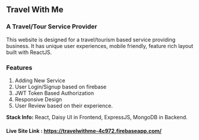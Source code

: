 ## Travel With Me
### A Travel/Tour Service Provider
This website is designed for a travel/tourism based service providing business. It has unique user experiences, mobile friendly, feature rich layout built with ReactJS.
### Features
1. Adding New Service
2. User Login/Signup based on firebase
3. JWT Token Based Authorization
4. Responsive Design
5. User Review based on their experience.

**Stack Info:** React, Daisy UI in Frontend, ExpressJS, MongoDB in Backend.  

#### Live Site Link : https://travelwithme-4c972.firebaseapp.com/
